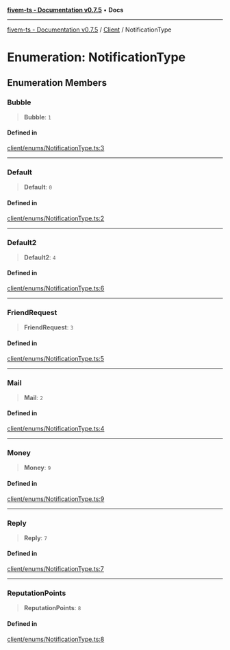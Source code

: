 [**fivem-ts - Documentation v0.7.5**](../../../README.md) • **Docs**

***

[fivem-ts - Documentation v0.7.5](../../../README.md) / [Client](../README.md) / NotificationType

# Enumeration: NotificationType

## Enumeration Members

### Bubble

> **Bubble**: `1`

#### Defined in

[client/enums/NotificationType.ts:3](https://github.com/Purpose-Dev/fivem-ts/blob/main/src/client/enums/NotificationType.ts#L3)

***

### Default

> **Default**: `0`

#### Defined in

[client/enums/NotificationType.ts:2](https://github.com/Purpose-Dev/fivem-ts/blob/main/src/client/enums/NotificationType.ts#L2)

***

### Default2

> **Default2**: `4`

#### Defined in

[client/enums/NotificationType.ts:6](https://github.com/Purpose-Dev/fivem-ts/blob/main/src/client/enums/NotificationType.ts#L6)

***

### FriendRequest

> **FriendRequest**: `3`

#### Defined in

[client/enums/NotificationType.ts:5](https://github.com/Purpose-Dev/fivem-ts/blob/main/src/client/enums/NotificationType.ts#L5)

***

### Mail

> **Mail**: `2`

#### Defined in

[client/enums/NotificationType.ts:4](https://github.com/Purpose-Dev/fivem-ts/blob/main/src/client/enums/NotificationType.ts#L4)

***

### Money

> **Money**: `9`

#### Defined in

[client/enums/NotificationType.ts:9](https://github.com/Purpose-Dev/fivem-ts/blob/main/src/client/enums/NotificationType.ts#L9)

***

### Reply

> **Reply**: `7`

#### Defined in

[client/enums/NotificationType.ts:7](https://github.com/Purpose-Dev/fivem-ts/blob/main/src/client/enums/NotificationType.ts#L7)

***

### ReputationPoints

> **ReputationPoints**: `8`

#### Defined in

[client/enums/NotificationType.ts:8](https://github.com/Purpose-Dev/fivem-ts/blob/main/src/client/enums/NotificationType.ts#L8)
